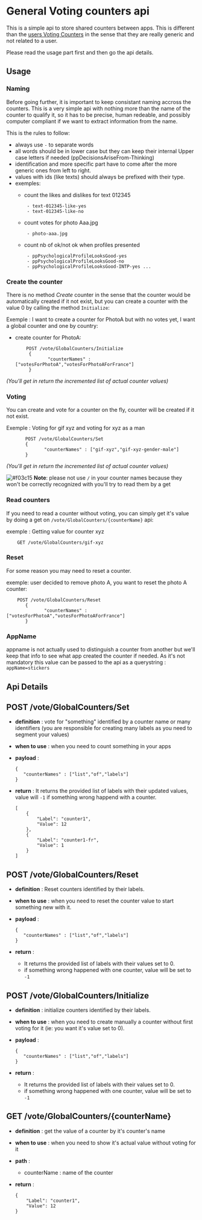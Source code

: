 # General Voting counters api

This is a simple api to store shared counters between apps. This is different than the [users Voting Counters](usersVotingCounters.md)
in the sense that they are really generic and not related to a user.

Please read the usage part first and then go the api details.

## Usage

### Naming
Before going further, it is important to keep consistant naming accross the counters. This is a very simple api with nothing more than the name of the counter to qualify it, so it has to be precise, human redeable, and possibly computer compliant if we want to extract information from the name.

This is the rules to follow:

* always use `-` to separate words
* all words should be in lower case but they can keep their internal Upper case letters if needed (ppDecisionsAriseFrom-Thinking)
* identification and more specific part have to come after the more generic ones from left to right.
* values with ids (like texts) should always be prefixed with their type.
* exemples:
   * count the likes and dislikes for text 012345
   
          - text-012345-like-yes
          - text-012345-like-no
          
   * count votes for photo Aaa.jpg
   
          - photo-aaa.jpg
          
   * count nb of ok/not ok when profiles presented
   
          - ppPsychologicalProfileLooksGood-yes
          - ppPsychologicalProfileLooksGood-no
          - ppPsychologicalProfileLooksGood-INTP-yes ...
          
    

### Create the counter
There is no method _Create_ counter in the sense that the counter would be automatically created if it not exist, but you can create
a counter with the value 0 by calling the method `Initialize`:

Exemple : I want to create a counter for PhotoA but with no votes yet, I want a global counter and one by country:

- create counter for PhotoA:

          POST /vote/GlobalCounters/Initialize
           { 
                  "counterNames" : ["votesForPhotoA","votesForPhotoAForFrance"]
           }
_(You'll get in return the incremented list of actual counter values)_

### Voting
You can create and vote for a counter on the fly, counter will be created if it not exist.

Exemple : Voting for gif xyz and voting for xyz as a man

           POST /vote/GlobalCounters/Set
           { 
                  "counterNames" : ["gif-xyz","gif-xyz-gender-male"]
           }
_(You'll get in return the incremented list of actual counter values)_

![#f03c15](https://placehold.it/12/f03c15/000000?text=+) **Note**: please not use `/` in your counter names because they won't be correctly recognized with you'll try to read them by a get


### Read counters
If you need to read a counter without voting, you can simply get it's value by doing a get on `/vote/GlobalCounters/{counterName}` api:

exemple : Getting value for counter xyz

        GET /vote/GlobalCounters/gif-xyz

### Reset
For some reason you may need to reset a counter.

exemple: user decided to remove photo A, you want to reset the photo A counter:

        POST /vote/GlobalCounters/Reset
           { 
                  "counterNames" : ["votesForPhotoA","votesForPhotoAForFrance"]
           }


### AppName
appname is not actually used to distinguish a counter from another but we'll keep that info to see what app created the counter if 
needed. As it's not mandatory this value can be passed to the api as a querystring : `appName=stickers`



## Api Details


## POST /vote/GlobalCounters/Set

* **definition** : vote for "something" identified by a counter name or many identifiers (you are responsible for creating many labels as you need to segment your values)
* **when to use** : when you need to count something in your apps
* **payload** : 

      { 
         "counterNames" : ["list","of","labels"]
      }

* **return** : It returns the provided list of labels with their updated values, value will `-1` if something wrong happend with a counter.

      [
          {
              "Label": "counter1",
              "Value": 12
          },
          {
              "Label": "counter1-fr",
              "Value": 1
          }
      ]


## POST /vote/GlobalCounters/Reset

* **definition** : Reset counters identified by their labels. 
* **when to use** : when you need to reset the counter value to start something new with it.
* **payload** : 

      { 
         "counterNames" : ["list","of","labels"]
      }


* **return** : 
     * It returns the provided list of labels with their values set to 0.
     * if something wrong happened with one counter, value will be set to `-1`


## POST /vote/GlobalCounters/Initialize

* **definition** : initialize counters identified by their labels. 
* **when to use** : when you need to create manually a counter without first voting for it (ie: you want it's value set to 0).
* **payload** : 

      { 
         "counterNames" : ["list","of","labels"]
      }


* **return** : 
     * It returns the provided list of labels with their values set to 0.
     * if something wrong happened with one counter, value will be set to `-1`



## GET /vote/GlobalCounters/{counterName}

* **definition** : get the value of a counter by it's counter's name
* **when to use** : when you need to show it's actual value without voting for it
* **path** : 
  * counterName : name of the counter 

* **return** : 
      
      {
          "Label": "counter1",
          "Value": 12
      }

